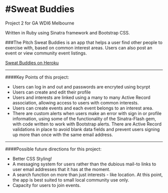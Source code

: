 
#Sweat Buddies
==============

Project 2 for GA WDI6 Melbourne

Written in Ruby using Sinatra framework and Bootstrap CSS. 

###The Pitch
Sweat Buddies is an app that helps a user find other people to exercise with, based on common interest areas. Users can also post an event or view community event listings.

[Sweat Buddies on Heroku](https://sweatbuddies.herokuapp.com)

___________________________________________________________________________________

####Key Points of this project:
- Users can log in and out and passwords are encryted using bcyrpt
- Users can create and edit their profile
- Users and interests are linked using a many to many Active Record association, allowing access to users with common interests.
- Users can create events and each event belongs to an interest area.
- There are custom alerts when users make an error with sign in or profile information, using some of the functionality of the Sinatra-Flash gem, with code written to work with Bootstrap alerts. There are Active Record validations in place to avoid blank data fields and prevent users signing up more than once with the same email address.

___________________________________________________________________________________

####Possible future directions for this project:
- Better CSS Styling! 
- A messaging system for users rather than the dubious mail-to links to user email addresses that it has at the moment.
- A search function on more than just interests - like location. At this point, the app is best suited to small local community use only.
- Capacity for users to join events.





